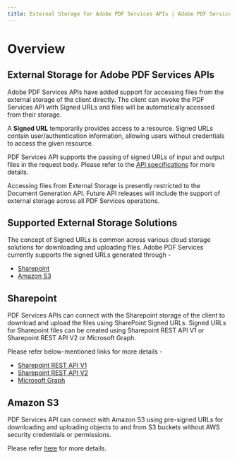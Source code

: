 ```yaml
---
title: External Storage for Adobe PDF Services APIs | Adobe PDF Services
---
```

# Overview

## **External Storage for Adobe PDF Services APIs**

Adobe PDF Services APIs have added support for accessing files from the external storage of the client directly. The client can invoke the PDF Services API with Signed URLs and files will be automatically accessed from their storage.

A **Signed URL** temporarily provides access to a resource. Signed URLs contain user/authentication information, allowing users without credentials to access the given resource.

PDF Services API supports the passing of signed URLs of input and output files in the request body. Please refer to the [API specifications](http://developer-stage.adobe.com/document-services/docs/apis/#tag/Document-Generation) for more details.

<InlineAlert slots="text"/>

Accessing files from External Storage is presently restricted to the Document Generation API. Future API releases will include the support of external storage across all PDF Services operations.

## Supported External Storage Solutions

The concept of Signed URLs is common across various cloud storage solutions for downloading and uploading files. Adobe PDF Services currently supports the signed URLs generated through -
- [Sharepoint](http://developer-stage.adobe.com/document-services/docs/overview/pdf-services-api/howtos/pdf-external-storage-sol/#sharepoint)
- [Amazon S3](http://developer-stage.adobe.com/document-services/docs/overview/pdf-services-api/howtos/pdf-external-storage-sol/#amazon-s3)


## Sharepoint

PDF Services APIs can connect with the Sharepoint storage of the client to download and upload the files using SharePoint Signed URLs. Signed URLs for Sharepoint files can be created using Sharepoint REST API V1 or Sharepoint REST API V2 or Microsoft Graph.

Please refer below-mentioned links for more details - 
- [Sharepoint REST API V1](https://learn.microsoft.com/en-us/sharepoint/dev/sp-add-ins/get-to-know-the-sharepoint-rest-service?tabs=csom)
- [Sharepoint REST API V2](https://learn.microsoft.com/en-us/sharepoint/dev/apis/sharepoint-rest-graph)
- [Microsoft Graph](https://learn.microsoft.com/en-us/graph/overview)

## Amazon S3

PDF Services API can connect with Amazon S3 using pre-signed URLs for downloading and uploading objects to and from S3 buckets without AWS security credentials or permissions.

Please refer [here](https://docs.aws.amazon.com/AmazonS3/latest/userguide/using-presigned-url.html) for more details.




